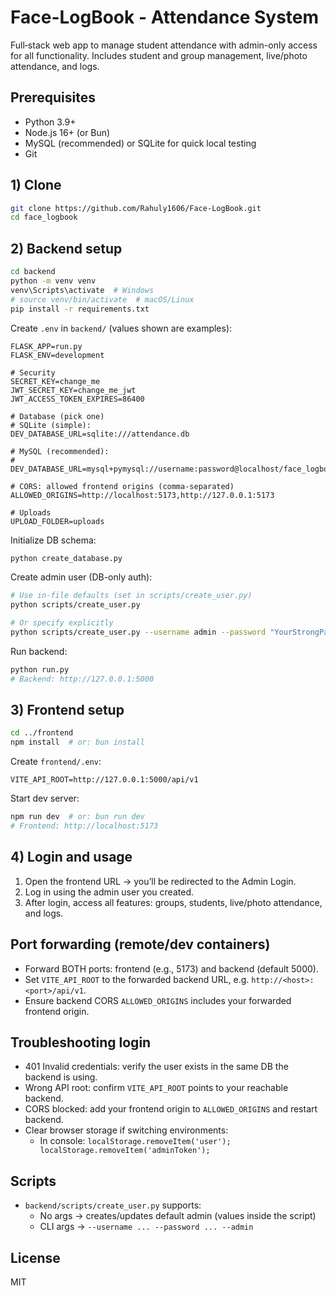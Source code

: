 # Face-LogBook - Attendance System

Full‑stack web app to manage student attendance with admin-only access for all functionality. Includes student and group management, live/photo attendance, and logs.

## Prerequisites

- Python 3.9+
- Node.js 16+ (or Bun)
- MySQL (recommended) or SQLite for quick local testing
- Git

## 1) Clone

```bash
git clone https://github.com/Rahuly1606/Face-LogBook.git
cd face_logbook
```

## 2) Backend setup

```bash
cd backend
python -m venv venv
venv\Scripts\activate  # Windows
# source venv/bin/activate  # macOS/Linux
pip install -r requirements.txt
```

Create `.env` in `backend/` (values shown are examples):

```env
FLASK_APP=run.py
FLASK_ENV=development

# Security
SECRET_KEY=change_me
JWT_SECRET_KEY=change_me_jwt
JWT_ACCESS_TOKEN_EXPIRES=86400

# Database (pick one)
# SQLite (simple):
DEV_DATABASE_URL=sqlite:///attendance.db

# MySQL (recommended):
# DEV_DATABASE_URL=mysql+pymysql://username:password@localhost/face_logbook

# CORS: allowed frontend origins (comma‑separated)
ALLOWED_ORIGINS=http://localhost:5173,http://127.0.0.1:5173

# Uploads
UPLOAD_FOLDER=uploads
```

Initialize DB schema:

```bash
python create_database.py
```

Create admin user (DB-only auth):

```bash
# Use in-file defaults (set in scripts/create_user.py)
python scripts/create_user.py

# Or specify explicitly
python scripts/create_user.py --username admin --password "YourStrongPassword123" --admin
```

Run backend:

```bash
python run.py
# Backend: http://127.0.0.1:5000
```

## 3) Frontend setup

```bash
cd ../frontend
npm install  # or: bun install
```

Create `frontend/.env`:

```env
VITE_API_ROOT=http://127.0.0.1:5000/api/v1
```

Start dev server:

```bash
npm run dev  # or: bun run dev
# Frontend: http://localhost:5173
```

## 4) Login and usage

1. Open the frontend URL → you’ll be redirected to the Admin Login.
2. Log in using the admin user you created.
3. After login, access all features: groups, students, live/photo attendance, and logs.

## Port forwarding (remote/dev containers)

- Forward BOTH ports: frontend (e.g., 5173) and backend (default 5000).
- Set `VITE_API_ROOT` to the forwarded backend URL, e.g. `http://<host>:<port>/api/v1`.
- Ensure backend CORS `ALLOWED_ORIGINS` includes your forwarded frontend origin.

## Troubleshooting login

- 401 Invalid credentials: verify the user exists in the same DB the backend is using.
- Wrong API root: confirm `VITE_API_ROOT` points to your reachable backend.
- CORS blocked: add your frontend origin to `ALLOWED_ORIGINS` and restart backend.
- Clear browser storage if switching environments:
  - In console: `localStorage.removeItem('user'); localStorage.removeItem('adminToken');`

## Scripts

- `backend/scripts/create_user.py` supports:
  - No args → creates/updates default admin (values inside the script)
  - CLI args → `--username ... --password ... --admin`

## License

MIT

